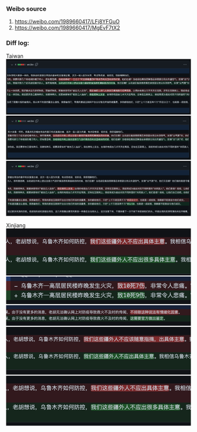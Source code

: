 ### Weibo source 

1. https://weibo.com/1989660417/LFj8YFGuO
2. https://weibo.com/1989660417/MgEvF7tX2

### Diff log:

Taiwan
![Diff 1&2](./1%262.png)
![Diff 2&3](./2%263.png)
![Diff 3&4](./3%264.png)

Xinjiang
![Diff 1&2](./Screenshot%202022-11-25%20at%2009.17.43.png)
![Diff 1&2](./Screenshot%202022-11-25%20at%2009.18.57.png)
![Diff 1&2](./Screenshot%202022-11-25%20at%2009.19.16.png)
![Diff 1&2](./Screenshot%202022-11-25%20at%2009.19.28.png)
![Diff 1&2](./Screenshot%202022-11-25%20at%2009.19.38.png)

